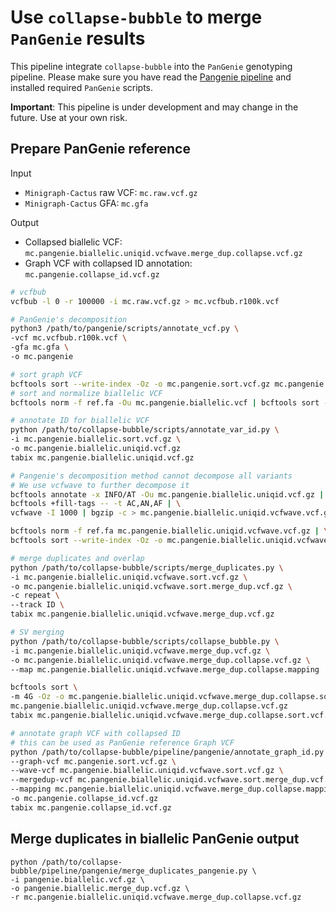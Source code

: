 # Use `collapse-bubble` to merge `PanGenie` results

This pipeline integrate `collapse-bubble` into the `PanGenie` genotyping pipeline. Please make sure you have read the [Pangenie pipeline](https://github.com/eblerjana/genotyping-pipelines/tree/main/prepare-vcf-MC) and installed required `PanGenie` scripts.

**Important**: This pipeline is under development and may change in the future. Use at your own risk.

## Prepare PanGenie reference

Input
- `Minigraph-Cactus` raw VCF: `mc.raw.vcf.gz`
- `Minigraph-Cactus` GFA: `mc.gfa`

Output
- Collapsed biallelic VCF: `mc.pangenie.biallelic.uniqid.vcfwave.merge_dup.collapse.vcf.gz`
- Graph VCF with collapsed ID annotation: `mc.pangenie.collapse_id.vcf.gz`

```bash
# vcfbub
vcfbub -l 0 -r 100000 -i mc.raw.vcf.gz > mc.vcfbub.r100k.vcf

# PanGenie's decomposition
python3 /path/to/pangenie/scripts/annotate_vcf.py \
-vcf mc.vcfbub.r100k.vcf \
-gfa mc.gfa \
-o mc.pangenie

# sort graph VCF
bcftools sort --write-index -Oz -o mc.pangenie.sort.vcf.gz mc.pangenie.vcf
# sort and normalize biallelic VCF
bcftools norm -f ref.fa -Ou mc.pangenie.biallelic.vcf | bcftools sort --write-index -Oz -o mc.pangenie.biallelic.sort.vcf.gz

# annotate ID for biallelic VCF
python /path/to/collapse-bubble/scripts/annotate_var_id.py \
-i mc.pangenie.biallelic.sort.vcf.gz \
-o mc.pangenie.biallelic.uniqid.vcf.gz
tabix mc.pangenie.biallelic.uniqid.vcf.gz

# Pangenie's decomposition method cannot decompose all variants
# We use vcfwave to further decompose it
bcftools annotate -x INFO/AT -Ou mc.pangenie.biallelic.uniqid.vcf.gz | \
bcftools +fill-tags -- -t AC,AN,AF | \
vcfwave -I 1000 | bgzip -c > mc.pangenie.biallelic.uniqid.vcfwave.vcf.gz

bcftools norm -f ref.fa mc.pangenie.biallelic.uniqid.vcfwave.vcf.gz | \
bcftools sort --write-index -Oz -o mc.pangenie.biallelic.uniqid.vcfwave.sort.vcf.gz

# merge duplicates and overlap
python /path/to/collapse-bubble/scripts/merge_duplicates.py \
-i mc.pangenie.biallelic.uniqid.vcfwave.sort.vcf.gz \
-o mc.pangenie.biallelic.uniqid.vcfwave.sort.merge_dup.vcf.gz \
-c repeat \
--track ID \
tabix mc.pangenie.biallelic.uniqid.vcfwave.merge_dup.vcf.gz

# SV merging
python /path/to/collapse-bubble/scripts/collapse_bubble.py \
-i mc.pangenie.biallelic.uniqid.vcfwave.merge_dup.vcf.gz \
-o mc.pangenie.biallelic.uniqid.vcfwave.merge_dup.collapse.vcf.gz \
--map mc.pangenie.biallelic.uniqid.vcfwave.merge_dup.collapse.mapping

bcftools sort \
-m 4G -Oz -o mc.pangenie.biallelic.uniqid.vcfwave.merge_dup.collapse.sort.vcf.gz \
mc.pangenie.biallelic.uniqid.vcfwave.merge_dup.collapse.vcf.gz
tabix mc.pangenie.biallelic.uniqid.vcfwave.merge_dup.collapse.sort.vcf.gz

# annotate graph VCF with collapsed ID
# this can be used as PanGenie reference Graph VCF
python /path/to/collapse-bubble/pipeline/pangenie/annotate_graph_id.py \
--graph-vcf mc.pangenie.sort.vcf.gz \
--wave-vcf mc.pangenie.biallelic.uniqid.vcfwave.sort.vcf.gz \
--mergedup-vcf mc.pangenie.biallelic.uniqid.vcfwave.sort.merge_dup.vcf.gz \
--mapping mc.pangenie.biallelic.uniqid.vcfwave.merge_dup.collapse.mapping.collapse.txt \
-o mc.pangenie.collapse_id.vcf.gz
tabix mc.pangenie.collapse_id.vcf.gz
```

## Merge duplicates in biallelic PanGenie output

```
python /path/to/collapse-bubble/pipeline/pangenie/merge_duplicates_pangenie.py \
-i pangenie.biallelic.vcf.gz \
-o pangenie.biallelic.merge_dup.vcf.gz \
-r mc.pangenie.biallelic.uniqid.vcfwave.merge_dup.collapse.vcf.gz
```